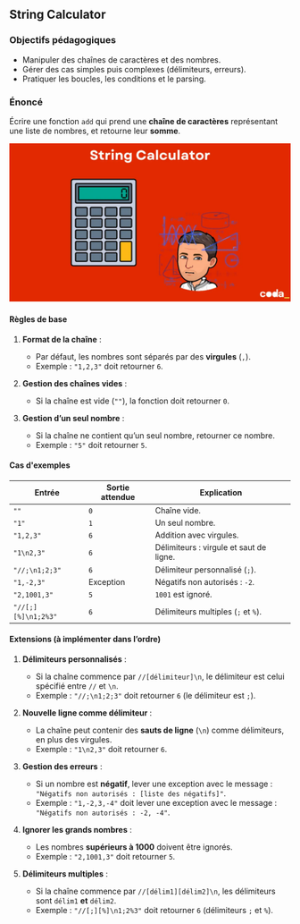 ## String Calculator
### Objectifs pédagogiques
- Manipuler des chaînes de caractères et des nombres.
- Gérer des cas simples puis complexes (délimiteurs, erreurs).
- Pratiquer les boucles, les conditions et le parsing.

### Énoncé
Écrire une fonction `add` qui prend une **chaîne de caractères** représentant une liste de nombres, et retourne leur **somme**.

![string-calculator.webp](img/string-calculator.webp)

#### Règles de base
1. **Format de la chaîne** :
   - Par défaut, les nombres sont séparés par des **virgules** (`,`).
   - Exemple : `"1,2,3"` doit retourner `6`.

2. **Gestion des chaînes vides** :
   - Si la chaîne est vide (`""`), la fonction doit retourner `0`.

3. **Gestion d’un seul nombre** :
   - Si la chaîne ne contient qu’un seul nombre, retourner ce nombre.
   - Exemple : `"5"` doit retourner `5`.

#### Cas d'exemples

| Entrée                     | Sortie attendue | Explication                                  |
|----------------------------|-----------------|----------------------------------------------|
| `""`                       | `0`             | Chaîne vide.                                 |
| `"1"`                      | `1`             | Un seul nombre.                              |
| `"1,2,3"`                  | `6`             | Addition avec virgules.                      |
| `"1\n2,3"`                 | `6`             | Délimiteurs : virgule et saut de ligne.      |
| `"//;\n1;2;3"`             | `6`             | Délimiteur personnalisé (`;`).               |
| `"1,-2,3"`                 | Exception       | Négatifs non autorisés : `-2`.               |
| `"2,1001,3"`               | `5`             | `1001` est ignoré.                           |
| `"//[;][%]\n1;2%3"`        | `6`             | Délimiteurs multiples (`;` et `%`).          |

#### Extensions (à implémenter dans l’ordre)

1. **Délimiteurs personnalisés** :
    - Si la chaîne commence par `//[délimiteur]\n`, le délimiteur est celui spécifié entre `//` et `\n`.
    - Exemple : `"//;\n1;2;3"` doit retourner `6` (le délimiteur est `;`).

2. **Nouvelle ligne comme délimiteur** :
    - La chaîne peut contenir des **sauts de ligne** (`\n`) comme délimiteurs, en plus des virgules.
    - Exemple : `"1\n2,3"` doit retourner `6`.

3. **Gestion des erreurs** :
    - Si un nombre est **négatif**, lever une exception avec le message :
      `"Négatifs non autorisés : [liste des négatifs]"`.
    - Exemple : `"1,-2,3,-4"` doit lever une exception avec le message :
      `"Négatifs non autorisés : -2, -4"`.

4. **Ignorer les grands nombres** :
    - Les nombres **supérieurs à 1000** doivent être ignorés.
    - Exemple : `"2,1001,3"` doit retourner `5`.

5. **Délimiteurs multiples** :
    - Si la chaîne commence par `//[délim1][délim2]\n`, les délimiteurs sont `délim1` **et** `délim2`.
    - Exemple : `"//[;][%]\n1;2%3"` doit retourner `6` (délimiteurs `;` et `%`).
